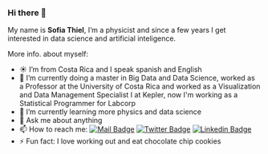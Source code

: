 ### Hi there 👋

My name is **Sofia Thiel**, I’m a physicist and since a few years I get interested in data science and artificial inteligence. 


More info. about myself:

- :sunny: I’m from Costa Rica and I speak spanish and English
- 🔭 I’m currently doing a master in Big Data and Data Science, worked as a Professor at the University of Costa Rica and worked as a Visualization and Data Management Specialist I at Kepler, now I'm working as a Statistical Programmer for Labcorp
- 🌱 I’m currently learning more physics and data science 
- 💬 Ask me about anything 
- 📫 How to reach me: 
[![Mail Badge](https://img.shields.io/badge/-sthielp-c0392b?style=flat&labelColor=c0392b&logo=gmail&logoColor=white)](mailto:sthielp@gmail.com)
[![Twitter Badge](https://img.shields.io/badge/-@SofiThiel-1ca0f1?style=flat&labelcolor=1ca0f1&logo=twitter&logoColor=white&link=https://twitter.com/SofiThiel)](https://twitter.com/SofiThiel)
[![Linkedin Badge](https://img.shields.io/badge/-SofiaThiel-0e76a8?style=flat&labelcolor=0e76a8&logo=linkedin&logoColor=white&link=https://www.linkedin.com/in/sof%C3%ADa-thiel-pizarro-939602206/)](https://www.linkedin.com/in/sof%C3%ADa-thiel-pizarro-939602206/)
- ⚡ Fun fact: I love working out and eat chocolate chip cookies


